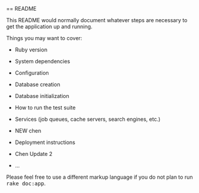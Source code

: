 == README

This README would normally document whatever steps are necessary to get the
application up and running.

Things you may want to cover:

* Ruby version

* System dependencies

* Configuration

* Database creation

* Database initialization

* How to run the test suite

* Services (job queues, cache servers, search engines, etc.)

* NEW chen

* Deployment instructions

* Chen Update 2

* ...


Please feel free to use a different markup language if you do not plan to run
<tt>rake doc:app</tt>.

